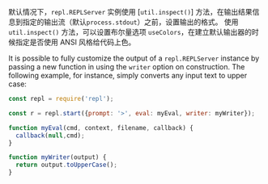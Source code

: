 
默认情况下，`repl.REPLServer` 实例使用 [`util.inspect()`] 方法，在输出结果信息到指定的输出流（默认`process.stdout`）之前，设置输出的格式。
使用 `util.inspect()` 方法，可以设置布尔量选项 `useColors`，在建立默认输出器的时候指定是否使用 ANSI 风格给代码上色。

It is possible to fully customize the output of a `repl.REPLServer` instance
by passing a new function in using the `writer` option on construction. The
following example, for instance, simply converts any input text to upper case:

```js
const repl = require('repl');

const r = repl.start({prompt: '>', eval: myEval, writer: myWriter});

function myEval(cmd, context, filename, callback) {
  callback(null,cmd);
}

function myWriter(output) {
  return output.toUpperCase();
}
```

